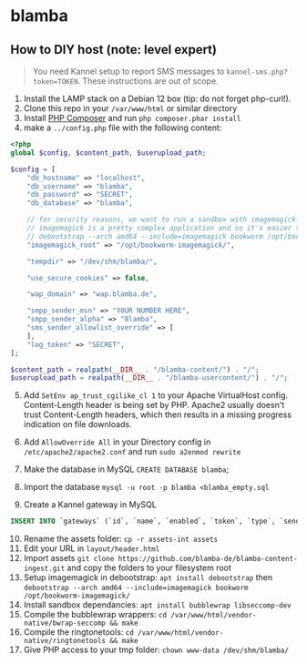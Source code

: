 # blamba


## How to DIY host (note: level expert)

> You need Kannel setup to report SMS messages to `kannel-sms.php?token=TOKEN`. These instructions are out of scope.

1) Install the LAMP stack on a Debian 12 box (tip: do not forget php-curl!).
2) Clone this repo in your `/var/www/html` or similar directory
3) Install [PHP Composer](https://getcomposer.org/download/) and run `php composer.phar install`
4) make a `../config.php` file with the following content:

```php
<?php
global $config, $content_path, $userupload_path;

$config = [
	"db_hostname" => "localhost",
	"db_username" => "blamba",
	"db_password" => "SECRET",
	"db_database" => "blamba",

	// for security reasons, we want to run a sandbox with imagemagick.
	// imagemagick is a pretty complex application and so it's easier to just debootstrap a full, empty debian:
	// debootstrap --arch amd64 --include=imagemagick bookworm /opt/bookworm-imagemagick/
	"imagemagick_root" => "/opt/bookworm-imagemagick/",

	"tempdir" => "/dev/shm/blamba/",

    "use_secure_cookies" => false,

    "wap_domain" => "wap.blamba.de",

	"smpp_sender_msn" => "YOUR NUMBER HERE",
	"smpp_sender_alpha" => "Blamba",
	"sms_sender_allowlist_override" => [
	],
	"log_token" => "SECRET",
];

$content_path = realpath(__DIR__ . "/blamba-content/") . "/";
$userupload_path = realpath(__DIR__ . "/blamba-usercontent/") . "/";
```

5) Add `SetEnv ap_trust_cgilike_cl 1` to your Apache VirtualHost config. Content-Length header is being set by PHP. Apache2 usually doesn't trust Content-Length headers, which then results in a missing progress indication on file downloads.
6) Add `AllowOverride All` in your Directory config in `/etc/apache2/apache2.conf` and run `sudo a2enmod rewrite`

7) Make the database in MySQL `CREATE DATABASE blamba`;
8) Import the database `mysql -u root -p blamba <blamba_empty.sql`
9) Create a Kannel gateway in MySQL

```sql
INSERT INTO `gateways` (`id`, `name`, `enabled`, `token`, `type`, `sender_msn`, `sender_name`, `location`, `kannel_url`, `kannel_username`, `kannel_password`, `smpp_hostname`, `smpp_port`, `smpp_username`, `smpp_password`) VALUES (1, 'NAME', 1, 'SECRET', 'kannel', 'NUMBER', 'Blamba', 'Bevel', 'http://localhost:13014', 'kannel', 'SECRET', NULL, NULL, NULL, NULL);
```
10) Rename the assets folder: `cp -r assets-int assets`
11) Edit your URL in `layout/header.html`
12) Import assets `git clone https://github.com/blamba-de/blamba-content-ingest.git` and copy the folders to your filesystem root
13) Setup imagemagick in debootstrap: `apt install debootstrap` then `debootstrap --arch amd64 --include=imagemagick bookworm /opt/bookworm-imagemagick/`
14) Install sandbox dependancies: `apt install bubblewrap libseccomp-dev`
15) Compile the bubblewrap wrappers: `cd /var/www/html/vendor-native/bwrap-seccomp && make`
16) Compile the ringtonetools: `cd /var/www/html/vendor-native/ringtonetools && make`
17) Give PHP access to your tmp folder: `chown www-data /dev/shm/blamba/`